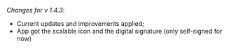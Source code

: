 _Changes for v 1.4.3_:
- Current updates and improvements applied;
- App got the scalable icon and the digital signature (only self-signed for now)
